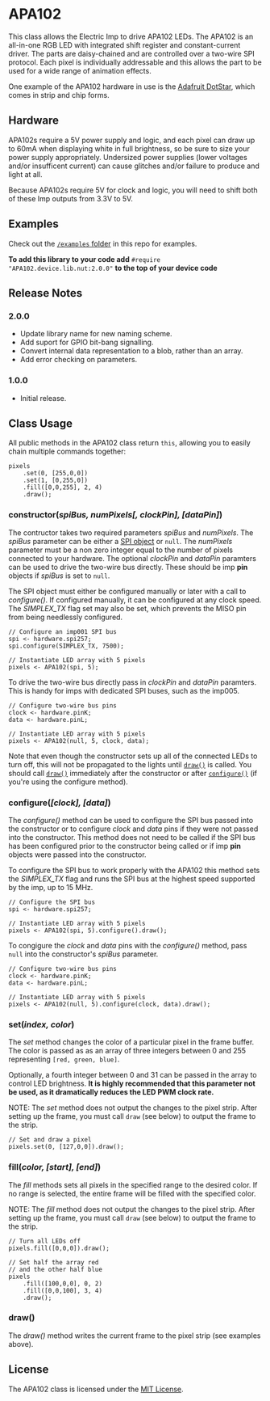 # APA102

This class allows the Electric Imp to drive APA102 LEDs. The APA102 is an all-in-one RGB LED with integrated shift register and constant-current driver. The parts are daisy-chained and are controlled over a two-wire SPI protocol. Each pixel is individually addressable and this allows the part to be used for a wide range of animation effects.

One example of the APA102 hardware in use is the [Adafruit DotStar](http://www.adafruit.com/categories/340), which comes in strip and chip forms.

## Hardware

APA102s require a 5V power supply and logic, and each pixel can draw up to 60mA when displaying white in full brightness, so be sure to size your power supply appropriately. Undersized power supplies (lower voltages and/or insufficent current) can cause glitches and/or failure to produce and light at all.

Because APA102s require 5V for clock and logic, you will need to shift both of these Imp outputs from 3.3V to 5V.

## Examples

Check out the [`/examples` folder](./examples) in this repo for examples.

**To add this library to your code add** `#require "APA102.device.lib.nut:2.0.0"` **to the top of your device code**

## Release Notes

### 2.0.0

- Update library name for new naming scheme.
- Add suport for GPIO bit-bang signalling.
- Convert internal data representation to a blob, rather than an array.
- Add error checking on parameters.

### 1.0.0

- Initial release.

## Class Usage

All public methods in the APA102 class return `this`, allowing you to easily chain multiple commands together:

```squirrel
pixels
    .set(0, [255,0,0])
    .set(1, [0,255,0])
    .fill([0,0,255], 2, 4)
    .draw();
```

### constructor(*spiBus, numPixels[, clockPin], [dataPin]*)

The contructor takes two required parameters *spiBus* and *numPixels*. The *spiBus* parameter can be either a [SPI object](https://electricimp.com/docs/api/hardware/spi/) or `null`. The *numPixels* parameter must be a non zero integer equal to the number of pixels connected to your hardware. The optional *clockPin* and *dataPin* paramters can be used to drive the two-wire bus directly. These should be imp **pin** objects if *spiBus* is set to `null`.
 
The SPI object must either be configured manually or later with a call to *configure()*. If configured manually, it can be configured at any clock speed. The *SIMPLEX_TX* flag set may also be set, which prevents the MISO pin from being needlessly configured.

```squirrel
// Configure an imp001 SPI bus
spi <- hardware.spi257;
spi.configure(SIMPLEX_TX, 7500);

// Instantiate LED array with 5 pixels
pixels <- APA102(spi, 5);
```

To drive the two-wire bus directly pass in *clockPin* and *dataPin* paramters. This is handy for imps with dedicated SPI buses, such as the imp005.

```squirrel
// Configure two-wire bus pins
clock <- hardware.pinK;
data <- hardware.pinL;

// Instantiate LED array with 5 pixels
pixels <- APA102(null, 5, clock, data);
```

Note that even though the constructor sets up all of the connected LEDs to turn off, this will not be propagated to the lights until [`draw()`](#draw) is called.  You should call [`draw()`](#draw) immediately after the constructor or after [`configure()`](#configure) (if you're using the configure method).

### configure(*[clock], [data]*)

The *configure()* method can be used to configure the SPI bus passed into the constructor or to configure *clock* and *data* pins if they were not passed into the constructor. This method does not need to be called if the SPI bus has been configured prior to the constructor being called or if imp **pin** objects were passed into the constructor.

To configure the SPI bus to work properly with the APA102 this method sets the *SIMPLEX_TX* flag and runs the SPI bus at the highest speed supported by the imp, up to 15 MHz.

```squirrel
// Configure the SPI bus
spi <- hardware.spi257;

// Instantiate LED array with 5 pixels
pixels <- APA102(spi, 5).configure().draw();
```

To congigure the *clock* and *data* pins with the *configure()* method, pass `null` into the constructor's *spiBus* parameter. 

```squirrel
// Configure two-wire bus pins
clock <- hardware.pinK;
data <- hardware.pinL;

// Instantiate LED array with 5 pixels
pixels <- APA102(null, 5).configure(clock, data).draw();
```

### set(*index, color*)

The *set* method changes the color of a particular pixel in the frame buffer. The color is passed as as an array of three integers between 0 and 255 representing `[red, green, blue]`.

Optionally, a fourth integer between 0 and 31 can be passed in the array to control LED brightness.  **It is highly recommended that this parameter not be used, as it dramatically reduces the LED PWM clock rate.**

NOTE: The *set* method does not output the changes to the pixel strip. After setting up the frame, you must call `draw` (see below) to output the frame to the strip.

```squirrel
// Set and draw a pixel
pixels.set(0, [127,0,0]).draw();
```

### fill(*color, [start], [end]*)

The *fill* methods sets all pixels in the specified range to the desired color. If no range is selected, the entire frame will be filled with the specified color.

NOTE: The *fill* method does not output the changes to the pixel strip. After setting up the frame, you must call `draw` (see below) to output the frame to the strip.

```squirrel
// Turn all LEDs off
pixels.fill([0,0,0]).draw();
```

```squirrel
// Set half the array red
// and the other half blue
pixels
    .fill([100,0,0], 0, 2)
    .fill([0,0,100], 3, 4)
    .draw();
```

### draw()

The *draw()* method writes the current frame to the pixel strip (see examples above).

## License

The APA102 class is licensed under the [MIT License](./LICENSE).
